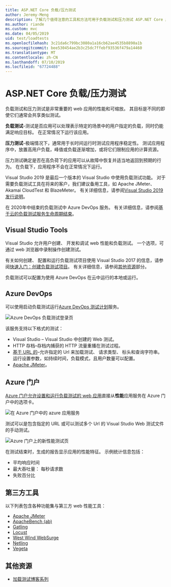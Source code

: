 ```yaml
---
title: ASP.NET Core 负载/压力测试
author: Jeremy-Meng
description: 了解几个值得注意的工具和方法可用于负载测试和压力测试 ASP.NET Core 应用。
ms.author: riande
ms.custom: mvc
ms.date: 04/05/2019
uid: test/loadtests
ms.openlocfilehash: 3c21da6c799bc3080a1a16cb62ae4535b8890a1b
ms.sourcegitcommit: bee530454ae2b3c25dc7ffebf93536f479a14460
ms.translationtype: MT
ms.contentlocale: zh-CN
ms.lasthandoff: 07/10/2019
ms.locfileid: "67724488"
---
```

# <a name="aspnet-core-loadstress-testing"></a>ASP.NET Core 负载/压力测试

负载测试和压力测试是非常重要的 web 应用的性能和可缩放。 其目标是不同的即使它们通常会共享类似测试。

**负载测试**&ndash;测试是否应用可以处理表示特定的场景中的用户指定的负载，同时仍能满足响应目标。 在正常情况下运行该应用。

**压力测试**&ndash;极端情况下，通常用于长时间运行时测试应用程序稳定性。 测试应用程序中，放置高用户负载，峰值或负载逐渐增加，或将它们限制应用的计算资源。

压力测试确定是否在高负荷下的应用可以从故障中恢复并适当地返回到预期的行为。 在负载下，应用程序不会在正常情况下运行。

Visual Studio 2019 是最后一个版本的 Visual Studio 中使用负载测试功能。 对于需要负载测试工具在将来的客户，我们建议备用工具，如 Apache JMeter、 Akamai CloudTest 和 BlazeMeter。 有关详细信息，请参阅[Visual Studio 2019 发行说明](/visualstudio/releases/2019/release-notes#test-tools)。

在 2020年中结束的负载测试中 Azure DevOps 服务。 有关详细信息，请参阅[基于云的负载测试服务生命周期结束](https://devblogs.microsoft.com/devops/cloud-based-load-testing-service-eol/)。

## <a name="visual-studio-tools"></a>Visual Studio Tools

Visual Studio 允许用户创建、 开发和调试 web 性能和负载测试。 一个选项，可通过 web 浏览器中录制操作创建测试。

有关如何创建、 配置和运行负载测试项目使用 Visual Studio 2017 的信息，请参阅[快速入门：创建负载测试项目](/visualstudio/test/quickstart-create-a-load-test-project?view=vs-2017)。 有关详细信息，请参阅[其他资源](#additional-resources)部分。

负载测试可以配置为使用 Azure DevOps 在云中运行的本地或运行。

## <a name="azure-devops"></a>Azure DevOps

可以使用启动负载测试运行[Azure DevOps 测试计划](/azure/devops/test/load-test/index?view=vsts)服务。

![Azure DevOps 负载测试登录页](./load-tests/_static/azure-devops-load-test.png)

该服务支持以下格式的测试：

* Visual Studio &ndash; Visual Studio 中创建的 Web 测试。
* HTTP 存档&ndash;存档内捕获的 HTTP 流量重播在测试过程。
* [基于 URL 的](/azure/devops/test/load-test/get-started-simple-cloud-load-test?view=vsts)&ndash;允许指定的 Url 来加载测试、 请求类型、 标头和查询字符串。 运行设置参数，如持续时间，负载模式，且用户数量可以配置。
* [Apache JMeter](https://jmeter.apache.org/)。

## <a name="azure-portal"></a>Azure 门户

[Azure 门户允许设置和运行负载测试的 web 应用](/azure/devops/test/load-test/app-service-web-app-performance-test?view=vsts)直接从**性能**应用服务在 Azure 门户中的选项卡。

![在 Azure 门户中的 azure 应用服务](./load-tests/_static/azure-appservice-perf-test.png)

测试可以是包含指定的 URL 或可以测试多个 Url 的 Visual Studio Web 测试文件的手动测试。

![Azure 门户上的新性能测试页](./load-tests/_static/azure-appservice-perf-test-config.png)

在测试结束时，生成的报告显示应用的性能特征。 示例统计信息包括：

* 平均响应时间
* 最大吞吐量： 每秒请求数
* 失败百分比

## <a name="third-party-tools"></a>第三方工具

以下列表包含各种功能集与第三方 web 性能工具：

* [Apache JMeter](https://jmeter.apache.org/)
* [ApacheBench (ab)](https://httpd.apache.org/docs/2.4/programs/ab.html)
* [Gatling](https://gatling.io/)
* [Locust](https://locust.io/)
* [West Wind WebSurge](http://websurge.west-wind.com/)
* [Netling](https://github.com/hallatore/Netling)
* [Vegeta](https://github.com/tsenart/vegeta)

## <a name="additional-resources"></a>其他资源

* [加载测试博客系列](https://blogs.msdn.microsoft.com/charles_sterling/2015/06/01/load-test-series-part-i-creating-web-performance-tests-for-a-load-test/)
